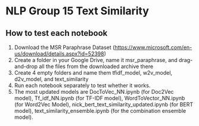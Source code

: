 # NLP Group 15 Text Similarity

## How to test each notebook
1. Download the MSR Paraphrase Dataset (https://www.microsoft.com/en-us/download/details.aspx?id=52398)
2. Create a folder in your Google Drive, name it msr_paraphrase, and drag-and-drop all the files from the downloaded archive there
3. Create 4 empty folders and name them tfidf_model, w2v_model, d2v_model, and text_similarity
4. Run each notebook separately to test whether it works.
5. The most updated models are DocToVec_NN.ipynb (for Doc2Vec model), Tf_idf_NN.ipynb (for TF-IDF model), WordToVector_NN.ipynb (for Word2Vec Model), nick_bert_text_similarity_updated.ipynb (for BERT model), text_similarity_ensemble.ipynb (for the combination ensemble model).  

